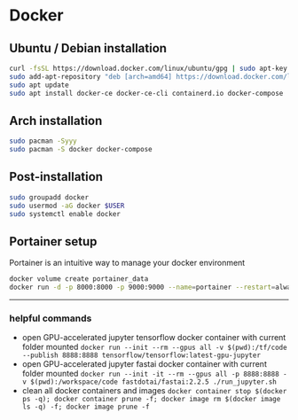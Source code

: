 # Docker
## Ubuntu / Debian installation
```bash
curl -fsSL https://download.docker.com/linux/ubuntu/gpg | sudo apt-key add -
sudo add-apt-repository "deb [arch=amd64] https://download.docker.com/linux/ubuntu $(lsb_release -cs) stable"
sudo apt update
sudo apt install docker-ce docker-ce-cli containerd.io docker-compose
```
## Arch installation
```bash
sudo pacman -Syyy
sudo pacman -S docker docker-compose
```
## Post-installation
```bash
sudo groupadd docker
sudo usermod -aG docker $USER
sudo systemctl enable docker
```
## Portainer setup
Portainer is an intuitive way to manage your docker environment
```bash
docker volume create portainer_data
docker run -d -p 8000:8000 -p 9000:9000 --name=portainer --restart=always -v /var/run/docker.sock:/var/run/docker.sock -v portainer_data:/data portainer/portainer-ce
```
------
### helpful commands
- open GPU-accelerated jupyter tensorflow docker container with current folder mounted 
  ```docker run --init --rm --gpus all -v $(pwd):/tf/code --publish 8888:8888 tensorflow/tensorflow:latest-gpu-jupyter```
- open GPU-accelerated jupyter fastai docker container with current folder mounted 
  ```docker run --init -it --rm --gpus all -p 8888:8888 -v $(pwd):/workspace/code fastdotai/fastai:2.2.5 ./run_jupyter.sh```
- clean all docker containers and images 
  ```docker container stop $(docker ps -q); docker container prune -f; docker image rm $(docker image ls -q) -f; docker image prune -f```
